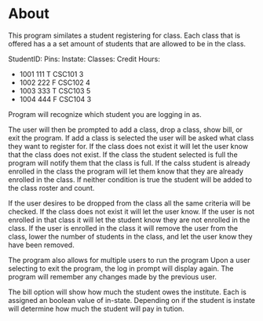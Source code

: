 # About
This program similates a student registering for class.
Each class that is offered has a a set amount of students that are allowed to be in the class.

StudentID:    Pins:    Instate:    Classes:    Credit Hours: 
- 1001          111      T           CSC101       3               
- 1002          222      F           CSC102       4
- 1003          333      T           CSC103       5
- 1004          444      F           CSC104       3


Program will recognize which student you are logging in as.

The user will then be prompted to add a class, drop a class, show bill, or exit the program.
If add a class is selected the user will be asked what class they want to register for.
If the class does not exist it will let the user know that the class does not exist. 
If the class the student selected is full the program will notify them that the class is full.
If the calss student is already enrolled in the class the program will let them know that they are already enrolled in the class. 
If neither condition is true the student will be added to the class roster and count. 

If the user desires to be dropped from the class all the same criteria will be checked.
If the class does not exist it will let the user know.
If the user is not enrolled in that class it will let the student know they are not enrolled in the class.
If the user is enrolled in the class it will remove the user from the class, lower the number of students in the class, and let the user know they have been removed.


The program also allows for multiple users to run the program
Upon a user selecting to exit the program, the log in prompt will display again.
The program will remember any changes made by the previous user. 

The bill option will show how much the student owes the institute.
Each is assigned an boolean value of in-state.
Depending on if the student is instate will determine how much the student will pay in tution.
